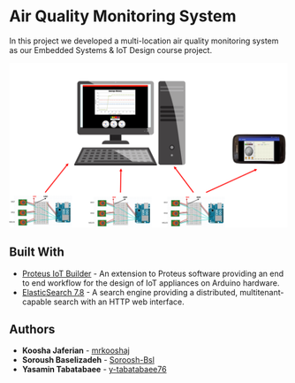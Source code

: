 # Air Quality Monitoring System
In this project we developed a multi-location air quality monitoring system as our Embedded Systems & IoT Design course project. 
<p align="center">
<img src="Report/figs/design.png" alt="drawing" width="600"/>
</p>

## Built With

* [Proteus IoT Builder](https://www.labcenter.com/iotbuilder/) - An extension to Proteus software providing an end to end workflow for the design of IoT appliances on Arduino hardware. 
* [ElasticSearch 7.8](https://www.elastic.co/downloads/elasticsearch) - A search engine providing a distributed, multitenant-capable search with an HTTP web interface.

## Authors
* **Koosha Jaferian** - [mrkooshaj](https://gitlab.com/mrkooshaj)
* **Soroush Baselizadeh** - [Soroosh-Bsl](https://gitlab.com/Soroosh-Bsl)
* **Yasamin Tabatabaee** - [y-tabatabaee76](https://gitlab.com/y-tabatabaee76)


